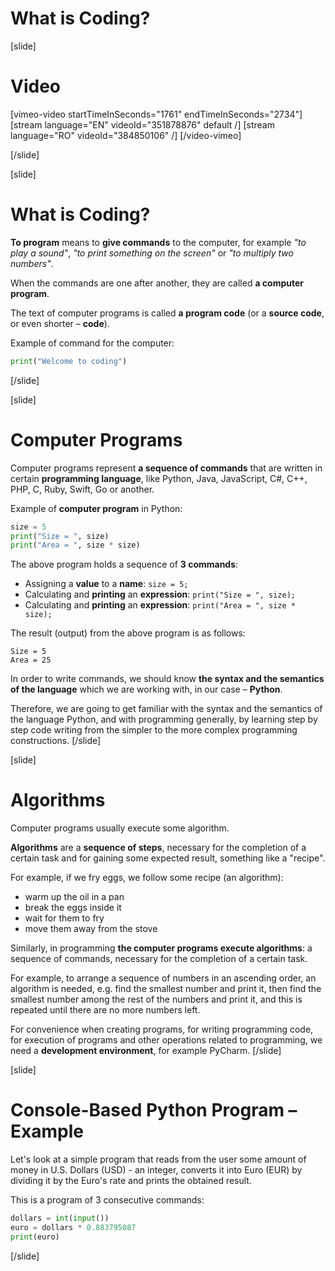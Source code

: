 # What is Coding?

[slide]
# Video

[vimeo-video startTimeInSeconds="1761" endTimeInSeconds="2734"]
[stream language="EN" videoId="351878876" default /]
[stream language="RO" videoId="384850106"  /]
[/video-vimeo]

[/slide]

[slide]
# What is Coding?
**To program** means to **give commands** to the computer, for example *"to play a sound"*, *"to print something on the screen"* or *"to multiply two numbers"*. 

When the commands are one after another, they are called **a computer program**. 

The text of computer programs is called **a program code** (or a **source code**, or even shorter – **code**).

Example of command for the computer:
```python live
print("Welcome to coding")
```
[/slide]

[slide]
# Computer Programs
Computer programs represent **a sequence of commands** that are written in certain **programming language**, like Python, Java, JavaScript, C#, C++, PHP, C, Ruby, Swift, Go or another.

Example of **computer program** in Python:
```python
size = 5
print("Size = ", size)
print("Area = ", size * size)
```

The above program holds a sequence of **3 commands**:
- Assigning a **value** to a **name**: `size = 5;`
- Calculating and **printing** an **expression**: `print("Size = ", size);`
- Calculating and **printing** an **expression**: `print("Area = ", size * size);`

The result (output) from the above program is as follows:
```
Size = 5
Area = 25
```

In order to write commands, we should know **the syntax and the semantics of the language** which we are working with, in our case – **Python**. 

Therefore, we are going to get familiar with the syntax and the semantics of the language Python, and with programming generally, by learning step by step code writing from the simpler to the more complex programming constructions.
[/slide]

[slide]
# Algorithms
Computer programs usually execute some algorithm. 

**Algorithms** are a **sequence of steps**, necessary for the completion of a certain task and for gaining some expected result, something like a "recipe".

For example, if we fry eggs, we follow some recipe (an algorithm): 
- warm up the oil in a pan
- break the eggs inside it
- wait for them to fry
- move them away from the stove

Similarly, in programming **the computer programs execute algorithms**: a sequence of commands, necessary for the completion of a certain task. 

For example, to arrange a sequence of numbers in an ascending order, an algorithm is needed, e.g. find the smallest number and print it, then find the smallest number among the rest of the numbers and print it, and this is repeated until there are no more numbers left.

For convenience when creating programs, for writing programming code, for execution of programs and other operations related to programming, we need a **development environment**, for example PyCharm.
[/slide]

[slide]
# Console-Based Python Program – Example
Let's look at a simple program that reads from the user some amount of money in U.S. Dollars (USD) - an integer, converts it into Euro (EUR) by dividing it by the Euro's rate and prints the obtained result. 

This is a program of 3 consecutive commands:

```python
dollars = int(input())
euro = dollars * 0.883795087
print(euro)
```
[/slide]

